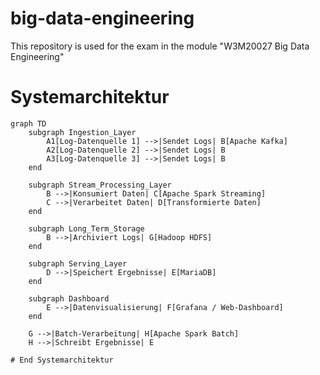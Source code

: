 # big-data-engineering
This repository is used for the exam in the module "W3M20027 Big Data Engineering"

# Systemarchitektur

```mermaid
graph TD
    subgraph Ingestion_Layer
        A1[Log-Datenquelle 1] -->|Sendet Logs| B[Apache Kafka]
        A2[Log-Datenquelle 2] -->|Sendet Logs| B
        A3[Log-Datenquelle 3] -->|Sendet Logs| B
    end

    subgraph Stream_Processing_Layer
        B -->|Konsumiert Daten| C[Apache Spark Streaming]
        C -->|Verarbeitet Daten| D[Transformierte Daten]
    end

    subgraph Long_Term_Storage
        B -->|Archiviert Logs| G[Hadoop HDFS]
    end

    subgraph Serving_Layer
        D -->|Speichert Ergebnisse| E[MariaDB]
    end

    subgraph Dashboard
        E -->|Datenvisualisierung| F[Grafana / Web-Dashboard]
    end

    G -->|Batch-Verarbeitung| H[Apache Spark Batch]
    H -->|Schreibt Ergebnisse| E

# End Systemarchitektur
